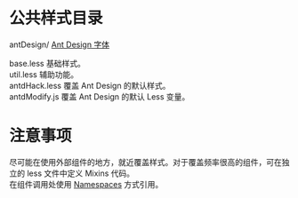 # 公共样式目录

antDesign/ [Ant Design 字体](https://ant.design/docs/resource/download-cn)  

base.less 基础样式。  
util.less 辅助功能。  
antdHack.less 覆盖 Ant Design 的默认样式。  
antdModify.js 覆盖 Ant Design 的默认 Less 变量。  

# 注意事项

尽可能在使用外部组件的地方，就近覆盖样式。对于覆盖频率很高的组件，可在独立的 less 文件中定义 Mixins 代码。  
在组件调用处使用 [Namespaces](http://lesscss.org/features/#mixins-feature-namespaces) 方式引用。  

